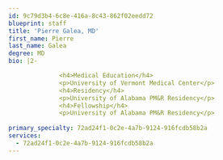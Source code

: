 ```yaml
---
id: 9c79d3b4-6c8e-416a-8c43-862f02eedd72
blueprint: staff
title: 'Pierre Galea, MD'
first_name: Pierre
last_name: Galea
degree: MD
bio: |2-

              <h4>Medical Education</h4>
              <p>University of Vermont Medical Center</p>
              <h4>Residency</h4>
              <p>University of Alabama PM&R Residency</p>
              <h4>Fellowship</h4>
              <p>University of Alabama PM&R Residency</p>
          
primary_specialty: 72ad24f1-0c2e-4a7b-9124-916fcdb58b2a
services:
  - 72ad24f1-0c2e-4a7b-9124-916fcdb58b2a
---
```

